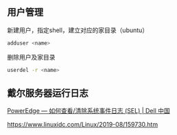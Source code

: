 ## 用户管理

新建用户，指定shell，建立对应的家目录（ubuntu）
```bash
adduser <name>
```

删除用户及家目录
```bash
userdel -r <name>
```

## 戴尔服务器运行日志

[PowerEdge — 如何查看/清除系统事件日志 (SEL) | Dell 中国](<https://www.dell.com/support/kbdoc/zh-cn/000132405/poweredge-如何-查看-清除-系统-事件-日志-sel#3.Viewing System Event Log using RACADM> "PowerEdge — 如何查看/清除系统事件日志 (SEL) | Dell 中国")

<https://www.linuxidc.com/Linux/2019-08/159730.htm>